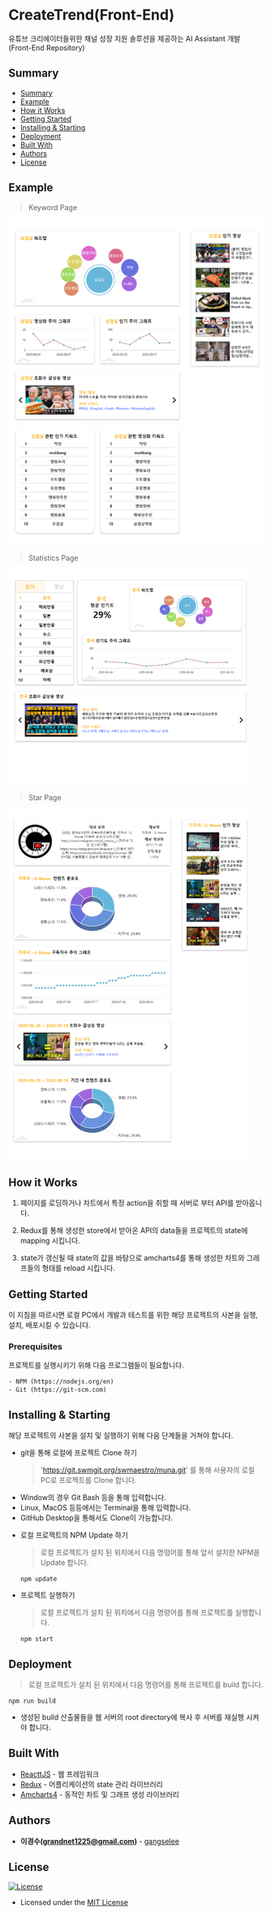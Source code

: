 # CreateTrend(Front-End)

유튜브 크리에이터들위한 채널 성장 지원 솔루션을 제공하는 AI Assistant 개발 (Front-End Repository)

## Summary


  - [Summary](#summary)
  - [Example](#example)
  - [How it Works](#how-it-works)
  - [Getting Started](#getting-started)
  - [Installing & Starting](#installing--starting)
  - [Deployment](#deployment)
  - [Built With](#built-with)
  - [Authors](#authors)
  - [License](#license)

## Example



> Keyword Page

<p><img src="./src/Asset/keywordScreenShot.png" /></p>

> Statistics Page

<p><img src="./src/Asset/statisticsScreenShot.png" /></p>

> Star Page

<p><img src="./src/Asset/starScreenShot.png" /></p>

## How it Works



1. 페이지를 로딩하거나 차트에서 특정 action을 취할 때 서버로 부터 API를 받아옵니다.

2. Redux를 통해 생성한 store에서 받아온 API의 data들을 프로젝트의 state에 mapping 시킵니다.

3. state가 갱신될 때 state의 값을 바탕으로 amcharts4를 통해 생성한 차트와 그래프들의 형태를 reload 시킵니다.

## Getting Started



이 지침을 따르시면 로컬 PC에서 개발과 테스트를 위한 해당 프로젝트의 사본을 실행, 설치, 배포시킬 수 있습니다.

### Prerequisites

프로젝트를 실행시키기 위해 다음 프로그램들이 필요합니다.

```
- NPM (https://nodejs.org/en)
- Git (https://git-scm.com)
```

## Installing & Starting



해당 프로젝트의 사본을 설치 및 실행하기 위해 다음 단계들을 거쳐야 합니다.

- git을 통해 로컬에 프로젝트 Clone 하기

  > 'https://git.swmgit.org/swmaestro/muna.git' 를 통해 사용자의 로컬 PC로 프로젝트를 Clone 합니다.

* Window의 경우 Git Bash 등을 통해 입력합니다.
* Linux, MacOS 등등에서는 Terminal을 통해 입력합니다.
* GitHub Desktop을 통해서도 Clone이 가능합니다.

- 로컬 프로젝트의 NPM Update 하기

  > 로컬 프로젝트가 설치 된 위치에서 다음 명령어를 통해 앞서 설치한 NPM을 Update 합니다.

  ```
  npm update
  ```

- 프로젝트 실행하기
  > 로컬 프로젝트가 설치 된 위치에서 다음 명령어를 통해 프로젝트를 실행합니다.
  ```
  npm start
  ```

## Deployment



> 로컬 프로젝트가 설치 된 위치에서 다음 명령어를 통해 프로젝트를 build 합니다.

```
npm run build
```

- 생성된 build 산출물들을 웹 서버의 root directory에 복사 후 서버를 재실행 시켜야 합니다.

## Built With



- [ReacttJS](https://ko.reactjs.org/) - 웹 프레임워크
- [Redux](https://redux.js.org/) - 어플리케이션의 state 관리 라이브러리
- [Amcharts4](https://www.amcharts.com/) - 동적인 차트 및 그래프 생성 라이브러리

## Authors



- **이경수(grandnet1225@gmail.com)** - [gangselee](https://13.125.91.162/swmaestro/muna)

## License



[![License](https://img.shields.io/badge/license-mit-blue)](http://badges.mit-license.org)

- Licensed under the [MIT License](LICENSE)

